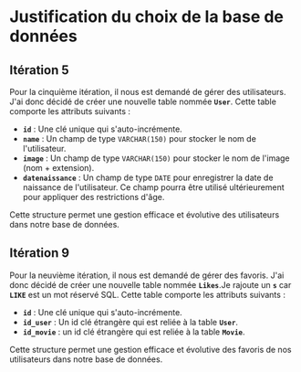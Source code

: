 # Justification du choix de la base de données

## Itération 5

Pour la cinquième itération, il nous est demandé de gérer des utilisateurs. J'ai donc décidé de créer une nouvelle table nommée **`User`**. Cette table comporte les attributs suivants :

- **`id`** : Une clé unique qui s'auto-incrémente.
- **`name`** : Un champ de type `VARCHAR(150)` pour stocker le nom de l'utilisateur.
- **`image`** : Un champ de type `VARCHAR(150)` pour stocker le nom de l'image (nom + extension).
- **`datenaissance`** : Un champ de type `DATE` pour enregistrer la date de naissance de l'utilisateur. Ce champ pourra être utilisé ultérieurement pour appliquer des restrictions d'âge.

Cette structure permet une gestion efficace et évolutive des utilisateurs dans notre base de données.

## Itération 9

Pour la neuvième itération, il nous est demandé de gérer des favoris. J'ai donc décidé de créer une nouvelle table nommée **`Likes`**.Je rajoute un **`s`** car **`LIKE`** est un mot réservé SQL. Cette table comporte les attributs suivants :

- **`id`** : Une clé unique qui s'auto-incrémente.
- **`id_user`** : Un id clé étrangère qui est reliée à la table **`User`**.
- **`id_movie`** : un id clé étrangère qui est reliée à la table **`Movie`**.

Cette structure permet une gestion efficace et évolutive des favoris de nos utilisateurs dans notre base de données.
